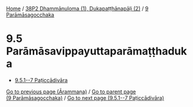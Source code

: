 
[Home](/) / [38P2 Dhammānuloma (1), Dukapaṭṭhānapāḷi (2)](../../38P2.md) / [9 Parāmāsagocchaka](../9.md)

# 9.5 Parāmāsavippayuttaparāmaṭṭhaduka

* [9.5.1--7 Paṭiccādivāra](9.5/9.5.1--7.md)

[Go to previous page (Ārammaṇa)](9.4/9.4.7/9.4.7.1--4/9.4.7.1--4.1/Arammana.md) / [Go to parent page (9 Parāmāsagocchaka)](../9.md) / [Go to next page (9.5.1--7 Paṭiccādivāra)](9.5/9.5.1--7.md)


